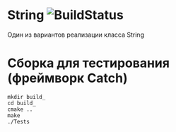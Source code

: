 # String ![BuildStatus](https://travis-ci.org/Spardoks/String.svg?branch=main)
Один из вариантов реализации класса String

# Сборка для тестирования (фреймворк Catch)
```       
mkdir build_
cd build_
cmake ..
make
./Tests
```

